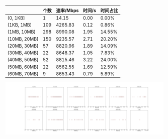|   |个数|速率/Mbps|时间/s|时间占比|
|---|---|---|---|---|
|(0, 1KB]|1|14.15|0.00|0.00%|
|(1KB, 1MB]|109|4265.83|0.12|0.86%|
|(1MB, 10MB]|298|8990.08|1.95|14.55%|
|(10MB, 20MB]|150|9235.57|2.71|20.20%|
|(20MB, 30MB]|57|8820.96|1.89|14.09%|
|(30MB, 40MB]|22|8648.37|1.05|7.83%|
|(40MB, 50MB]|52|8815.46|3.22|24.00%|
|(50MB, 60MB]|22|8562.55|1.69|12.59%|
|(60MB, 70MB]|9|8653.43|0.79|5.89%|

![](./速率分布.jpg)
